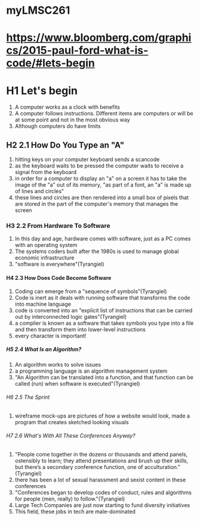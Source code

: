 # myLMSC261
 # <https://www.bloomberg.com/graphics/2015-paul-ford-what-is-code/#lets-begin>
# H1 Let's begin
1. A computer works as a clock with benefits
2.  A computer follows instructions. Different items are computers or will be at some point and not in the most obvious way
3. Although computers do have limits
## H2 2.1 How Do You Type an "A"
1.  hitting keys on your computer keyboard sends a scancode
2. as the keyboard waits to be pressed the computer waits to receive a signal from the keyboard
3.  in order for a computer to display an "a" on a screen it has to take the image of the "a" out of its memory, "as part of a font, an "a" is made up of lines and circles"
4.  these lines and circles are then rendered into a small box of pixels that are stored in the part of the computer's memory that manages the screen
### H3 2.2 From Hardware To Software
1. In this day and age, hardware comes with software, just as a PC comes with an operating system
2.  The systems coders built after the 1980s is used to manage global economic infrastructure
3. "software is everywhere"(Tyrangiel)
#### H4 2.3 How Does Code Become Software
1. Coding can emerge from a "sequence of symbols"(Tyrangiel)
2. Code is inert as it deals with running software that transforms the code into machine language
3.  code is converted into an "explicit list of instructions that can be carried out by interconnected logic gates"(Tyrangiel)
4.  a complier is known as a software that takes symbols you type into a file and then transform them into lower-level instructions
5.  every character is important!
##### H5 2.4 What Is an Algorithm?
1.  An algorithm works to solve issues
2. a programming language is an algorithm management system
3.  "An Algorithm can be translated into a function, and that function can be called (run) when software is executed"(Tyrangiel)
###### H6 2.5 The Sprint
1. wireframe mock-ups are pictures of how a website would look, made a program that creates sketched looking visuals
###### H7 2.6 What's With All These Conferences Anyway?
1.  "People come together in the dozens or thousands and attend panels, ostensibly to learn; they attend presentations and brush up their skills, but there’s a secondary conference function, one of acculturation." (Tyrangiel)
2.  there has been a lot of sexual harassment and sexist content in these conferences
3.  "Conferences began to develop codes of conduct, rules and algorithms for people (men, really) to follow."(Tyrangiel)
4.  Large Tech Companies are just now starting to fund diversity initiatives
5.  This field, these jobs in tech are male-dominated
